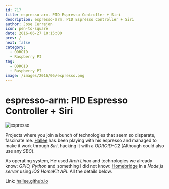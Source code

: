 ```yaml
---
id: 717
title: espresso-arm. PID Espresso Controller + Siri
description: espresso-arm. PID Espresso Controller + Siri
author: Jose Cerrejon
icon: pen-to-square
date: 2016-06-27 10:15:00
prev: /
next: false
category:
  - ODROID
  - Raspberry PI
tag:
  - ODROID
  - Raspberry PI
image: /images/2016/06/expresso.png
---
```


# espresso-arm: PID Espresso Controller + Siri

![expresso](/images/2016/06/expresso.png)

Projects where you join a bunch of technologies that seem so disparate, fascinate me. [Hallee](https://github.com/hallee) has been playing with his espresso and managed to make it work through *Siri*, hacking it with a *ODROID-C2* (Although could also use any *SBC*).

As operating system, He used *Arch Linux* and technologies we already know: *GPIO, Python* and something I did not know: [Homebridge](https://github.com/nfarina/homebridge#adding-homebridge-to-ios) in a *Node.js server* using *iOS HomeKit API*. All the details below.

Link: [hallee.github.io](http://hallee.github.io/espresso-arm/)
